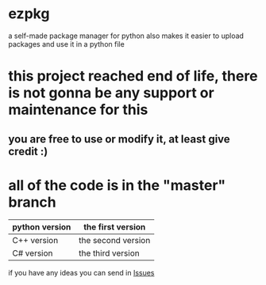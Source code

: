 
# ezpkg
a self-made package manager for python also makes it easier to upload packages and use it in a python file

# this project reached end of life, there is not gonna be any support or maintenance for this
## you are free to use or modify it, at least give credit :)
# all of the code is in the "master" branch
|python version| the first version |
|-|--|
| C++ version |  the second version|
| C# version |  the third version|

if you have any ideas you can send in [Issues](https://github.com/catlomao/ezpkg/issues)
